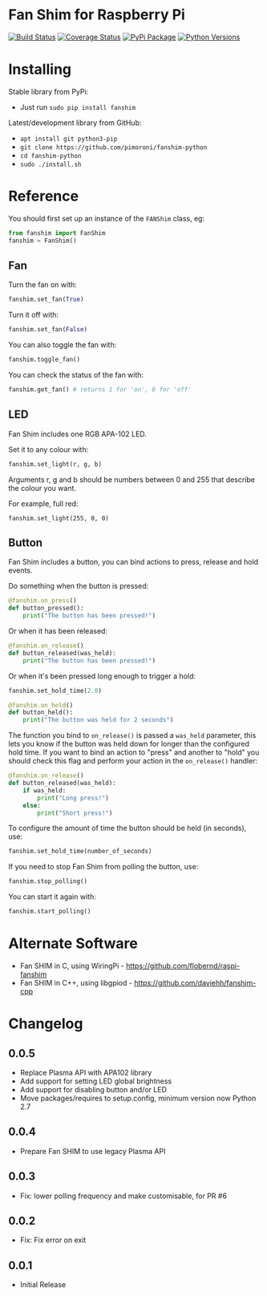 # Fan Shim for Raspberry Pi

[![Build Status](https://travis-ci.com/pimoroni/fanshim-python.svg?branch=master)](https://travis-ci.com/pimoroni/fanshim-python)
[![Coverage Status](https://coveralls.io/repos/github/pimoroni/fanshim-python/badge.svg?branch=master)](https://coveralls.io/github/pimoroni/fanshim-python?branch=master)
[![PyPi Package](https://img.shields.io/pypi/v/fanshim.svg)](https://pypi.python.org/pypi/fanshim)
[![Python Versions](https://img.shields.io/pypi/pyversions/fanshim.svg)](https://pypi.python.org/pypi/fanshim)

# Installing

Stable library from PyPi:

* Just run `sudo pip install fanshim`

Latest/development library from GitHub:

* `apt install git python3-pip`
* `git clone https://github.com/pimoroni/fanshim-python`
* `cd fanshim-python`
* `sudo ./install.sh`

# Reference

You should first set up an instance of the `FANShim` class, eg:

```python
from fanshim import FanShim
fanshim = FanShim()
```

## Fan

Turn the fan on with:

```python
fanshim.set_fan(True)
```

Turn it off with:

```python
fanshim.set_fan(False)
```

You can also toggle the fan with:

```python
fanshim.toggle_fan()
```

You can check the status of the fan with:

```python
fanshim.get_fan() # returns 1 for 'on', 0 for 'off'
```

## LED

Fan Shim includes one RGB APA-102 LED.

Set it to any colour with:

```python
fanshim.set_light(r, g, b)
```

Arguments r, g and b should be numbers between 0 and 255 that describe the colour you want.

For example, full red:

```
fanshim.set_light(255, 0, 0)
```

## Button

Fan Shim includes a button, you can bind actions to press, release and hold events.

Do something when the button is pressed:

```python
@fanshim.on_press()
def button_pressed():
    print("The button has been pressed!")
```

Or when it has been released:

```python
@fanshim.on_release()
def button_released(was_held):
    print("The button has been pressed!")
```

Or when it's been pressed long enough to trigger a hold:

```python
fanshim.set_hold_time(2.0)

@fanshim.on_hold()
def button_held():
    print("The button was held for 2 seconds")
```

The function you bind to `on_release()` is passed a `was_held` parameter,
this lets you know if the button was held down for longer than the configured
hold time. If you want to bind an action to "press" and another to "hold" you
should check this flag and perform your action in the `on_release()` handler:

```python
@fanshim.on_release()
def button_released(was_held):
    if was_held:
        print("Long press!")
    else:
        print("Short press!")
```

To configure the amount of time the button should be held (in seconds), use:

```python
fanshim.set_hold_time(number_of_seconds)
```

If you need to stop Fan Shim from polling the button, use:

```python
fanshim.stop_polling()
```

You can start it again with:

```python
fanshim.start_polling()
```

# Alternate Software

* Fan SHIM in C, using WiringPi - https://github.com/flobernd/raspi-fanshim
* Fan SHIM in C++, using libgpiod - https://github.com/daviehh/fanshim-cpp


# Changelog
0.0.5
-----

* Replace Plasma API with APA102 library
* Add support for setting LED global brightness
* Add support for disabling button and/or LED
* Move packages/requires to setup.config, minimum version now Python 2.7

0.0.4
-----

* Prepare Fan SHIM to use legacy Plasma API

0.0.3
-----

* Fix: lower polling frequency and make customisable, for PR #6

0.0.2
-----

* Fix: Fix error on exit

0.0.1
-----

* Initial Release
